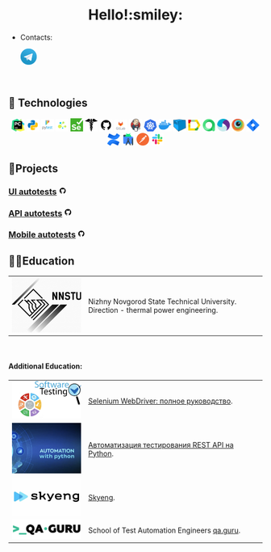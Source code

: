 <div align="center">
   <h1>
      Hello!:smiley:
   </h1>
</div>

- Contacts:

<p>
  &#8287;&#8287;&#8287;&#8287;&#8287;
  <a href="https://t.me/DmitryL00"><img width="32px" alt="Telegram" title="Telegram" src="images/social_networks/tg.png"/></a>
  &#8287;
</p>


<!--Stack and tools-->

&#8287;&#8287;&#8287;&#8287;&#8287;

## :briefcase: Technologies

<p  align="center">
  <code><img width="5%" title="Pycharm" src="images/logo_stacks/pycharm.png"></code>
  <code><img width="5%" title="Python" src="images/logo_stacks/python.png"></code>
  <code><img width="5%" title="Pytest" src="images/logo_stacks/pytest.png"></code>
  <code><img width="5%" title="Selene" src="images/logo_stacks/selene.png"></code>
  <code><img width="5%" title="Selenium" src="images/logo_stacks/selenium.png"></code>
  <code><img width="5%" title="Requests" src="images/logo_stacks/requests.png"></code>
  <code><img width="5%" title="GitHub" src="images/logo_stacks/github.png"></code>
  <code><img width="5%" title="GitLab" src="images/logo_stacks/git_lab.png"></code>
  <code><img width="5%" title="Jenkins" src="images/logo_stacks/jenkins.png"></code>
  <code><img width="5%" title="Kubernetes" src="images/logo_stacks/kuber.png"></code>
  <code><img width="5%" title="Docker" src="images/logo_stacks/docker.png"></code>
  <code><img width="5%" title="Selenoid" src="images/logo_stacks/selenoid.png"></code>
  <code><img width="5%" title="Allure Report" src="images/logo_stacks/allure_report.png"></code>
  <code><img width="5%" title="Allure TestOps" src="images/logo_stacks/allure_testops.png"></code>
  <code><img width="5%" title="Appium" src="images/logo_stacks/appium.png"></code>
  <code><img width="5%" title="Browserstack" src="images/logo_stacks/browserstack.png"></code>
  <code><img width="5%" title="Jira" src="images/logo_stacks/jira.png"></code>
  <code><img width="5%" title="Confluence" src="images/logo_stacks/confluence.png"></code>
  <code><img width="5%" title="Android Studio" src="images/logo_stacks/android_studio.png"></code>
  <code><img width="5%" title="Postman" src="images/logo_stacks/postman.png"></code>
  <code><img width="5%" title="Slack" src="images/logo_stacks/slack.png"></code>
</p>


<!--Projects-->

## :floppy_disk:Projects

### [UI autotests](https://github.com/mkdv00/ui_demoqa) <img width="3%" title="GitHub" src="images/logo_stacks/github.png">

### [API autotests](https://github.com/dmitri91/qa_guru_demo_webshop) <img width="3%" title="GitHub" src="images/logo_stacks/github.png">

### [Mobile autotests](https://github.com/dmitri91/qa_guru_demo_webshop) <img width="3%" title="GitHub" src="images/logo_stacks/github.png">

<!--Education-->

## :man_student:Education

<table width="100%" border='0'>
   <tr>
    <td width="30%" valign="bottom"><img src="images/social_networks/univer_logo.jpg"></td><td valign="middle">Nizhny Novgorod State Technical University. Direction - thermal power engineering.</td></tr>
  </table>
  </br>

#### Additional Education:

<table width="100%" border='0'>
   <tr><td width="20%" valign="bottom"><img src="images/social_networks/soft.png"></td><td valign="middle"> <a target="_blank" href="https://www.software-testing.ru/edu/3-online/242-selenium-webdriver/">Selenium WebDriver: полное руководство</a>.</td></tr>

   <tr><td width="30%" valign="bottom"><img src="images/social_networks/API.jpg"></td><td valign="middle"> <a target="_blank" href="https://www.learnqa.ru/python_api">Автоматизация тестирования REST API на Python</a>.</td></tr>
   </tr>

   <tr><td width="30%" valign="bottom"><img src="images/social_networks/skaing.png"></td><td valign="middle"> <a target="_blank" href="https://skyeng.ru/">Skyeng</a>.</td></tr>

   <tr><td width="30%" valign="bottom"><img src="images/social_networks/qa_guru.png"></td><td valign="middle">School of Test Automation Engineers <a target="_blank" href="https://qa.guru">qa.guru</a>.</td></tr>
   </tr>
  </table>
